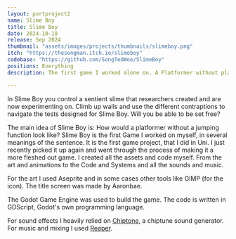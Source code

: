 ```yaml
---
layout: portproject2
name: Slime Boy
title: Slime Boy
date: 2024-10-18
release: Sep 2024
thumbnail: "assets/images/projects/thumbnails/slimeboy.png"
itch: "https://thesongman.itch.io/slimeboy"
codebase: "https://github.com/SongTedWoe/SlimeBoy"
positions: Everything
description: The first game I worked alone on. A Platformer without player controlled jumping. Slither your way around and up the wall and make use of different contraptions as Slime Boy, to get to the end of the trials.

---
```


In Slime Boy you control a sentient slime that researchers created and are now experimenting on. Climb up walls and use the different contraptions to navigate the tests designed for Slime Boy. Will you be able to be set free?

The main idea of Slime Boy is: How would a platformer without a jumping function look like? Slime Boy is the first Game I worked on myself, in several meanings of the sentence. It is the first game project, that I did in Uni. I just recently picked it up again and went through the process of making it a more fleshed out game. I created all the assets and code myself. From the art and animations to the Code and Systems and all the sounds and music. 

For the art I used Aseprite and in some cases other tools like GIMP (for the icon). The title screen was made by Aaronbae.

The Godot Game Engine was used to build the game. The code is written in GDScript, Godot's own programming language. 

For sound effects I heavily relied on [Chiptone](https://sfbgames.itch.io/chiptone), a chiptune sound generator. For music and mixing I used [Reaper](https://www.reaper.fm).

